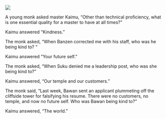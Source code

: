 ![](/pages/case-188/grave.jpg)

A young monk asked master Kaimu, “Other than technical
proficiency, what is one essential quality for a master to
have at all times?”

Kaimu answered   “Kindness.”

The monk asked, “When Banzen corrected me with his staff,
who was he being kind to? “

Kaimu answered  “Your future self.”

The monk asked, “When Suku denied me a leadership post,
who was she being kind to?”

Kaimu answered, “Our temple and our customers.”

The monk said, “Last week, Bawan sent an applicant
plummeting off the cliffside tower for falsifying his resume.
There were no customers, no temple, and now no
future self.  Who was Bawan being kind to?”

Kaimu answered,  “The world.”

